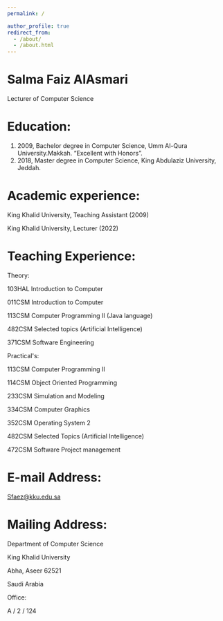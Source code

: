 ```yaml
---
permalink: /

author_profile: true
redirect_from: 
  - /about/
  - /about.html
---
```




Salma Faiz AlAsmari
======

Lecturer of Computer Science

Education:
======
1. 2009, Bachelor degree in Computer Science, Umm Al-Qura University.Makkah. “Excellent with Honors”. 
2. 2018, Master degree in Computer Science, King Abdulaziz University, Jeddah.

Academic experience:
======

King Khalid University, Teaching Assistant (2009)

King Khalid University, Lecturer (2022)



Teaching Experience:
======

Theory:

103HAL Introduction to Computer

011CSM Introduction to Computer

113CSM Computer Programming II (Java language)

482CSM Selected topics (Artificial Intelligence)

371CSM Software Engineering

Practical's:

113CSM Computer Programming II

114CSM Object Oriented Programming

233CSM Simulation and Modeling

334CSM Computer Graphics

352CSM Operating System 2

482CSM Selected Topics (Artificial Intelligence)

472CSM Software Project management


E-mail Address:
======

Sfaez@kku.edu.sa

Mailing Address:
======

Department of Computer Science

King Khalid University

Abha, Aseer 62521

Saudi Arabia

Office: 

A / 2 / 124
